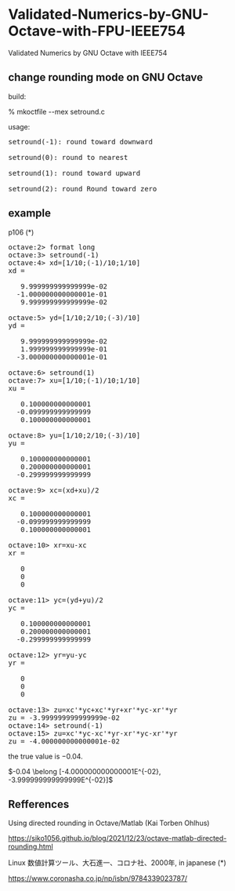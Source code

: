 # Validated-Numerics-by-GNU-Octave-with-FPU-IEEE754
Validated Numerics by GNU Octave with IEEE754

## change rounding mode on GNU Octave

build:

% mkoctfile --mex setround.c

usage:
<pre>
setround(-1): round toward downward

setround(0): round to nearest

setround(1): round toward upward

setround(2): round Round toward zero
</pre>

## example

p106 (*)

<pre>
octave:2> format long
octave:3> setround(-1)
octave:4> xd=[1/10;(-1)/10;1/10]
xd =

   9.999999999999999e-02
  -1.000000000000001e-01
   9.999999999999999e-02

octave:5> yd=[1/10;2/10;(-3)/10]
yd =

   9.999999999999999e-02
   1.999999999999999e-01
  -3.000000000000001e-01

octave:6> setround(1)
octave:7> xu=[1/10;(-1)/10;1/10]
xu =

   0.100000000000001
  -0.099999999999999
   0.100000000000001

octave:8> yu=[1/10;2/10;(-3)/10]
yu =

   0.100000000000001
   0.200000000000001
  -0.299999999999999

octave:9> xc=(xd+xu)/2
xc =

   0.100000000000001
  -0.099999999999999
   0.100000000000001

octave:10> xr=xu-xc
xr =

   0
   0
   0

octave:11> yc=(yd+yu)/2
yc =

   0.100000000000001
   0.200000000000001
  -0.299999999999999

octave:12> yr=yu-yc
yr =

   0
   0
   0

octave:13> zu=xc'*yc+xc'*yr+xr'*yc-xr'*yr
zu = -3.999999999999999e-02
octave:14> setround(-1)
octave:15> zu=xc'*yc-xc'*yr-xr'*yc-xr'*yr
zu = -4.000000000000001e-02
</pre>

the true value is $-0.04$.

 $-0.04 \belong [-4.000000000000001E^{-02}, -3.999999999999999E^{-02}]$
  
## Refferences

Using directed rounding in Octave/Matlab (Kai Torben Ohlhus) 

https://siko1056.github.io/blog/2021/12/23/octave-matlab-directed-rounding.html

Linux 数値計算ツール、大石進一、コロナ社、2000年, in japanese   (*)

https://www.coronasha.co.jp/np/isbn/9784339023787/
